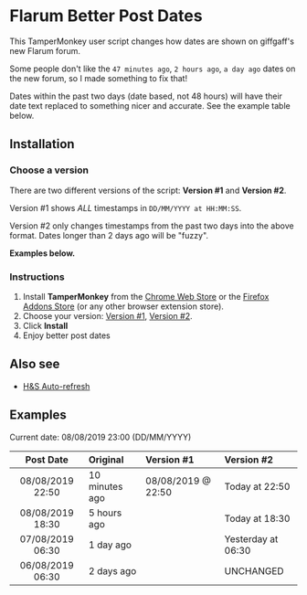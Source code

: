# Flarum Better Post Dates

This TamperMonkey user script changes how dates are shown on giffgaff's new Flarum forum.

Some people don't like the `47 minutes ago`, `2 hours ago`, `a day ago` dates on the new forum, so I made something to fix that!

Dates within the past two days (date based, not 48 hours) will have their date text replaced to something nicer and accurate. See the example table below.

## Installation

### Choose a version

There are two different versions of the script: **Version #1** and **Version #2**.

Version #1 shows *ALL* timestamps in `DD/MM/YYYY at HH:MM:SS`.

Version #2 only changes timestamps from the past two days into the above format. Dates longer than 2 days ago will be "fuzzy".

**Examples below.**

### Instructions

1. Install **TamperMonkey** from the [Chrome Web Store](https://chrome.google.com/webstore/detail/tampermonkey/dhdgffkkebhmkfjojejmpbldmpobfkfo?hl=en) or the [Firefox Addons Store](https://addons.mozilla.org/en-GB/firefox/addon/tampermonkey/) (or any other browser extension store).
2. Choose your version: [Version #1](https://github.com/davwheat/giffgaff-flarum-better-post-dates/raw/master/flarum-date-fix-version-1.user.js), [Version #2](https://github.com/davwheat/giffgaff-flarum-better-post-dates/raw/master/flarum-date-fix-version-2.user.js).
3. Click **Install**
4. Enjoy better post dates

## Also see

* [H&S Auto-refresh](https://github.com/davwheat/giffgaff-flarum-auto-refresh)

## Examples

Current date: 08/08/2019 23:00 (DD/MM/YYYY)

| Post Date | Original | Version #1 | Version #2 |
| :-------: | :------- | :------- | :------- |
| 08/08/2019 22:50| 10 minutes ago | 08/08/2019 @ 22:50 | Today at 22:50 |
| 08/08/2019 18:30 | 5 hours ago | | Today at 18:30 |
| 07/08/2019 06:30 | 1 day ago | | Yesterday at 06:30 |
| 06/08/2019 06:30 | 2 days ago | | UNCHANGED |
